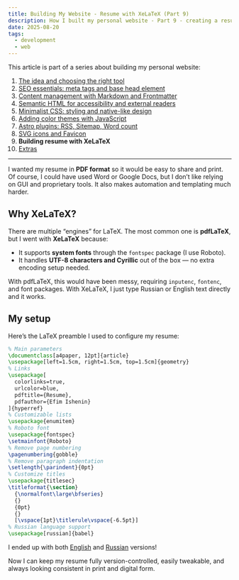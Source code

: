```yaml
---
title: Building My Website - Resume with XeLaTeX (Part 9)
description: How I built my personal website - Part 9 - creating a resume in XeLaTeX
date: 2025-08-20
tags:
  - development
  - web
---
```


This article is part of a series about building my personal website:

1. [The idea and choosing the right tool](/posts/this-website/01-idea-and-choosing-tool)
2. [SEO essentials: meta tags and base head element](/posts/this-website/02-seo-meta-tags)
3. [Content management with Markdown and Frontmatter](/posts/this-website/03-markdown-and-frontmatter)
4. [Semantic HTML for accessibility and external readers](/posts/this-website/04-semantic-html)
5. [Minimalist CSS: styling and native-like design](/posts/this-website/05-minimal-css)
6. [Adding color themes with JavaScript](/posts/this-website/06-javascript)
7. [Astro plugins: RSS, Sitemap, Word count](/posts/this-website/07-astro-plugins)
8. [SVG icons and Favicon](/posts/this-website/08-icons-favicon)
9. __Building resume with XeLaTeX__
10. [Extras](/posts/this-website/10-extras)

---

I wanted my resume in __PDF format__ so it would be easy to share and print.
Of course, I could have used Word or Google Docs,
but I don’t like relying on GUI and proprietary tools.
It also makes automation and templating much harder.

## Why XeLaTeX?

There are multiple “engines” for LaTeX.
The most common one is __pdfLaTeX__,
but I went with __XeLaTeX__ because:

- It supports __system fonts__ through the `fontspec` package (I use Roboto).
- It handles __UTF-8 characters and Cyrillic__ out of the box — no extra encoding setup needed.

With pdfLaTeX, this would have been messy,
requiring `inputenc`, `fontenc`, and font packages.
With XeLaTeX, I just type Russian or English text directly and it works.

## My setup

Here’s the LaTeX preamble I used to configure my resume:

```tex
% Main parameters
\documentclass[a4paper, 12pt]{article}
\usepackage[left=1.5cm, right=1.5cm, top=1.5cm]{geometry}
% Links
\usepackage[
  colorlinks=true,
  urlcolor=blue,
  pdftitle={Resume},
  pdfauthor={Efim Ishenin}
]{hyperref}
% Customizable lists
\usepackage{enumitem}
% Roboto font
\usepackage{fontspec}
\setmainfont{Roboto}
% Remove page numbering
\pagenumbering{gobble}
% Remove paragraph indentation
\setlength{\parindent}{0pt}
% Customize titles
\usepackage{titlesec}
\titleformat{\section}
  {\normalfont\large\bfseries}
  {}
  {0pt}
  {}
  [\vspace{1pt}\titlerule\vspace{-6.5pt}]
% Russian language support
\usepackage[russian]{babel}
```

I ended up with both
[English](/resume.pdf) and
[Russian](/резюме.pdf) versions!

Now I can keep my resume fully version-controlled,
easily tweakable, and always looking consistent in print and digital form.
